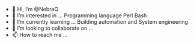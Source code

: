 - 👋 Hi, I’m @NebraQ
- 👀 I’m interested in ... Programming language Perl Bash
- 🌱 I’m currently learning ... Building automation and System engineering
- 💞️ I’m looking to collaborate on ...
- 📫 How to reach me ...

<!---
NebraQ/NebraQ is a ✨ special ✨ repository because its `README.md` (this file) appears on your GitHub profile.
You can click the Preview link to take a look at your changes.
--->
